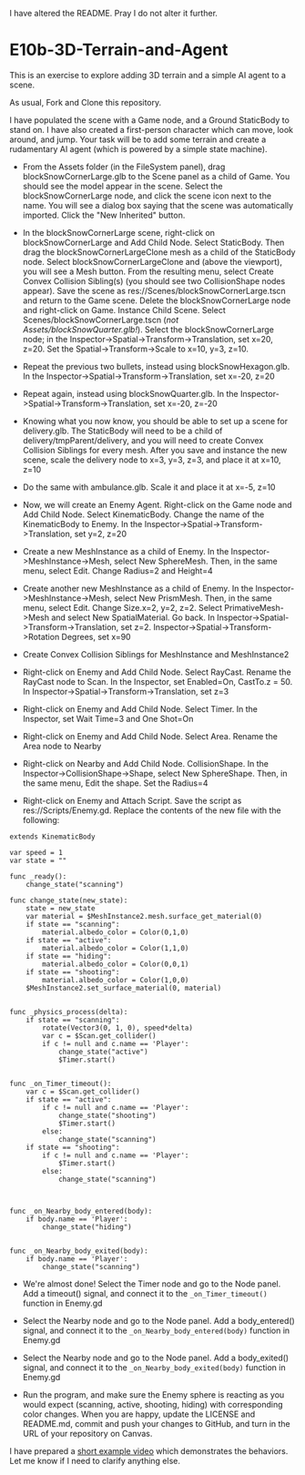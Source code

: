 I have altered the README. Pray I do not alter it further.

# E10b-3D-Terrain-and-Agent
This is an exercise to explore adding 3D terrain and a simple AI agent to a scene.

As usual, Fork and Clone this repository.

I have populated the scene with a Game node, and a Ground StaticBody to stand on. I have also created a first-person character which can move, look around, and jump. Your task will be to add some terrain and create a rudamentary AI agent (which is powered by a simple state machine).

 * From the Assets folder (in the FileSystem panel), drag blockSnowCornerLarge.glb to the Scene panel as a child of Game. You should see the model appear in the scene. Select the blockSnowCornerLarge node, and click the scene icon next to the name. You will see a dialog box saying that the scene was automatically imported. Click the "New Inherited" button.

 * In the blockSnowCornerLarge scene, right-click on blockSnowCornerLarge and Add Child Node. Select StaticBody. Then drag the blockSnowCornerLargeClone mesh as a child of the StaticBody node. Select blockSnowCornerLargeClone and (above the viewport), you will see a Mesh button. From the resulting menu, select Create Convex Collision Sibling(s) (you should see two CollisionShape nodes appear). Save the scene as res://Scenes/blockSnowCornerLarge.tscn and return to the Game scene. Delete the blockSnowCornerLarge node and right-click on Game. Instance Child Scene. Select Scenes/blockSnowCornerLarge.tscn (*not Assets/blockSnowQuarter.glb!*). Select the blockSnowCornerLarge node; in the Inspector->Spatial->Transform->Translation, set x=20, z=20. Set the Spatial->Transform->Scale to x=10, y=3, z=10.

 * Repeat the previous two bullets, instead using blockSnowHexagon.glb. In the Inspector->Spatial->Transform->Translation, set x=-20, z=20

 * Repeat again, instead using blockSnowQuarter.glb. In the Inspector->Spatial->Transform->Translation, set x=-20, z=-20

 * Knowing what you now know, you should be able to set up a scene for delivery.glb. The StaticBody will need to be a child of delivery/tmpParent/delivery, and you will need to create Convex Collision Siblings for every mesh. After you save and instance the new scene, scale the delivery node to x=3, y=3, z=3, and place it at x=10, z=10
 
 * Do the same with ambulance.glb. Scale it and place it at x=-5, z=10
 
 * Now, we will create an Enemy Agent. Right-click on the Game node and Add Child Node. Select KinematicBody. Change the name of the KinematicBody to Enemy. In the Inspector->Spatial->Transform->Translation, set y=2, z=20
 
 * Create a new MeshInstance as a child of Enemy. In the Inspector->MeshInstance->Mesh, select New SphereMesh. Then, in the same menu, select Edit. Change Radius=2 and Height=4

 * Create another new MeshInstance as a child of Enemy. In the Inspector->MeshInstance->Mesh, select New PrismMesh. Then, in the same menu, select Edit. Change Size.x=2, y=2, z=2. Select PrimativeMesh->Mesh and select New SpatialMaterial. Go back. In Inspector->Spatial->Transform->Translation, set z=2. Inspector->Spatial->Transform->Rotation Degrees, set x=90
 
 * Create Convex Collision Siblings for MeshInstance and MeshInstance2
 
 * Right-click on Enemy and Add Child Node. Select RayCast. Rename the RayCast node to Scan. In the Inspector, set Enabled=On, CastTo.z = 50. In Inspector->Spatial->Transform->Translation, set z=3
 
 * Right-click on Enemy and Add Child Node. Select Timer. In the Inspector, set Wait Time=3 and One Shot=On
 
 * Right-click on Enemy and Add Child Node. Select Area. Rename the Area node to Nearby

* Right-click on Nearby and Add Child Node. CollisionShape. In the Inspector->CollisionShape->Shape, select New SphereShape. Then, in the same menu, Edit the shape. Set the Radius=4

* Right-click on Enemy and Attach Script. Save the script as res://Scripts/Enemy.gd. Replace the contents of the new file with the following:

```
extends KinematicBody

var speed = 1
var state = ""

func _ready():
	change_state("scanning")

func change_state(new_state):
	state = new_state
	var material = $MeshInstance2.mesh.surface_get_material(0)
	if state == "scanning":
		material.albedo_color = Color(0,1,0)
	if state == "active":
		material.albedo_color = Color(1,1,0)
	if state == "hiding":
		material.albedo_color = Color(0,0,1)
	if state == "shooting":
		material.albedo_color = Color(1,0,0)
	$MeshInstance2.set_surface_material(0, material)		


func _physics_process(delta):
	if state == "scanning":
		rotate(Vector3(0, 1, 0), speed*delta)
		var c = $Scan.get_collider()
		if c != null and c.name == 'Player':
			change_state("active")
			$Timer.start()


func _on_Timer_timeout():
	var c = $Scan.get_collider()
	if state == "active":
		if c != null and c.name == 'Player':
			change_state("shooting")
			$Timer.start()
		else:
			change_state("scanning")
	if state == "shooting":
		if c != null and c.name == 'Player':
			$Timer.start()
		else:
			change_state("scanning")
		
		

func _on_Nearby_body_entered(body):
	if body.name == 'Player':
		change_state("hiding")


func _on_Nearby_body_exited(body):
	if body.name == 'Player':
		change_state("scanning")
```
 * We're almost done! Select the Timer node and go to the Node panel. Add a timeout() signal, and connect it to the 
 ```_on_Timer_timeout()``` function in Enemy.gd

 * Select the Nearby node and go to the Node panel. Add a body_entered() signal, and connect it to the 
 ```_on_Nearby_body_entered(body)``` function in Enemy.gd

* Select the Nearby node and go to the Node panel. Add a body_exited() signal, and connect it to the 
 ```_on_Nearby_body_exited(body)``` function in Enemy.gd

* Run the program, and make sure the Enemy sphere is reacting as you would expect (scanning, active, shooting, hiding) with corresponding color changes. When you are happy, update the LICENSE and README.md, commit and push your changes to GitHub, and turn in the URL of your repository on Canvas.
 
I have prepared a [short example video](https://youtu.be/p0maW5ZHO0A) which demonstrates the behaviors. Let me know if I need to clarify anything else.
 


 



